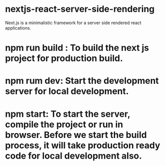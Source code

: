 # nextjs-react-server-side-rendering
Next.js is a minimalistic framework for a server side rendered react applications.

# npm run build : To build the next js project for production build.
# npm rum dev: Start the development server for local development.
# npm start: To start the server, compile the project or run in browser. Before we start the build process, it will take production ready code for local development also.

